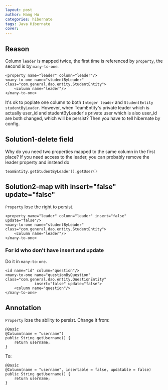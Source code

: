 ```yaml
---
layout: post
author: Hang Hu
categories: hibernate
tags: Java Hibernate 
cover: 
---
```


## Reason

Column `leader` is mapped twice, the first time is referenced by `property`, the second is by `many-to-one`.

```
<property name="leader" column="leader"/>
<many-to-one name="studentByLeader" class="com.general.dao.entity.StudentEntity">
    <column name="leader"/>
</many-to-one>
```

It's ok to poplate one column to both `Integer leader` and `StudentEntity studentByLeader`. However, when TeamEntity's private leader which is actually user_id and studentByLeader's private user which is also user_id are both changed, which will be persist? Then you have to tell hibernate by config.

## Solution1-delete field

Why do you need two properties mapped to the same column in the first place? If you need access to the leader, you can probably remove the leader property and instead do

```
teamEntity.getStudentByLeader().getUser()
```

## Solution2-map with insert="false" update="false"

`Property` lose the right to persist.

```
<property name="leader" column="leader" insert="false" update="false"/>
<many-to-one name="studentByLeader" class="com.general.dao.entity.StudentEntity">
    <column name="leader"/>
</many-to-one>
```

### For id who don't have insert and update

Do it in `many-to-one`.

```
<id name="id" column="question"/>
<many-to-one name="questionByQuestion" class="com.general.dao.entity.QuestionEntity"
             insert="false" update="false">
    <column name="question"/>
</many-to-one>
```

## Annotation

`Property` lose the ability to persist. Change it from:

```
@Basic
@Column(name = "username")
public String getUsername() {
    return username;
}
```

To:

```
@Basic
@Column(name = "username", insertable = false, updatable = false)
public String getUsername() {
    return username;
}
```
